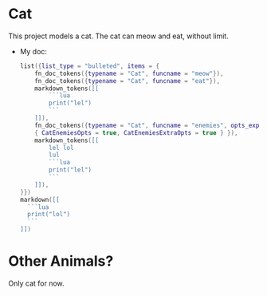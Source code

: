 # Cat

This project models a cat. The cat can meow and eat, without limit.

* My doc:
  ````lua render_region
  list({list_type = "bulleted", items = {
      fn_doc_tokens({typename = "Cat", funcname = "meow"}),
      fn_doc_tokens({typename = "Cat", funcname = "eat"}),
      markdown_tokens([[
          ```lua
          print("lel")
          ```
      ]]),
      fn_doc_tokens({typename = "Cat", funcname = "enemies", opts_expand =
      { CatEnemiesOpts = true, CatEnemiesExtraOpts = true } }),
      markdown_tokens([[
          lel lol  
          lul
          ```lua
          print("lel")
          ```
      ]]),
  }})
  markdown([[
    ```lua
    print("lol")
    ```
  ]])
  ````

# Other Animals?

Only cat for now.
